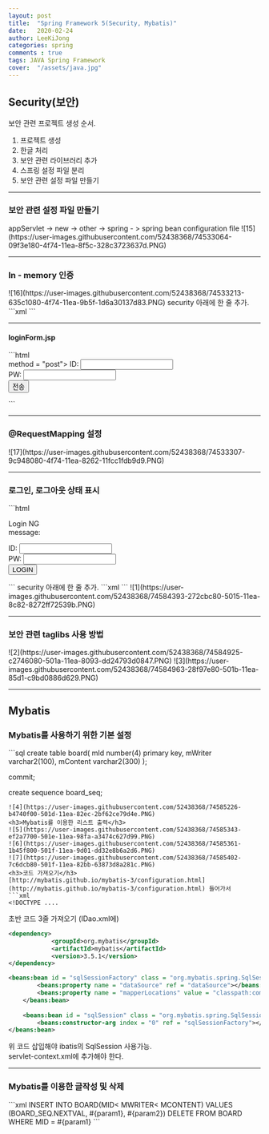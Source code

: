 ```yaml
---
layout: post
title:  "Spring Framework 5(Security, Mybatis)"
date:   2020-02-24
author: LeeKiJong
categories: spring
comments : true
tags: JAVA Spring Framework
cover:  "/assets/java.jpg"
---
```


<h2>Security(보안)</h2>

보안 관련 프로젝트 생성 순서.  
1. 프로젝트 생성  
2. 한글 처리  
3. 보안 관련 라이브러리 추가  
4. 스프링 설정 파일 분리  
5. 보안 관련 설정 파일 만들기  

<hr>
<h3>보안 관련 설정 파일 만들기</h3>
appServlet -> new -> other -> spring - > spring bean configuration file  
![15](https://user-images.githubusercontent.com/52438368/74533064-09f3e180-4f74-11ea-8f5c-328c3723637d.PNG)  
<hr>
<h3>In - memory 인증</h3>
![16](https://user-images.githubusercontent.com/52438368/74533213-635c1080-4f74-11ea-9b5f-1d6a30137d83.PNG)  
security 아래에 한 줄 추가.  
```xml
<security:form-login login-page = "/loginForm.html"/>
<!-- 로그인은 이 페이지로 하겠다. -->
```

<hr>
<h4>loginForm.jsp</h4>
```html
<form action = "<c:url value = "j_spring_security_check" /> method = "post">
  ID: <input type = "text" name = "j_username" id = "j_username"> <br/> 
  PW: <input type = "text" name = "j_password" id = "j_password"> <br/> 
  <input type = "submit" value = "전송"><br/>
</form>
```
<hr>
<h3>@RequestMapping 설정</h3>
![17](https://user-images.githubusercontent.com/52438368/74533307-9c948080-4f74-11ea-8262-11fcc1fdb9d9.PNG)

<hr>
<h3>로그인, 로그아웃 상태 표시</h3>
```html
<c:url value = "j_spring_security_check" var = "loginUrl"/>
<form action = "${loginUrl}" method = "post">
  <c:if test = "${param.ng != null}">
  <p>
    Login NG <br/>
    <c:if test = "${SPRING_SECURITY_LAST_EXCEPTION != NULL}">
      message: <c:out value = "${SPRING_SECURITY_LAST_EXCEPTION.message}"/>
    </c:if>
  </p>
  </c:if>
  ID: <input type = "text" name = "j_username"> <br/> 
  PW: <input type = "text" name = "j_password"> <br/> 
  <input type = "submit" value = "LOGIN"><br/>

</form>
```
security 아래에 한 줄 추가.  
```xml
<security:form-login login-page = "/loginForm.html"
          authentication-failure-url = "/loginForm.html?ng"/>
```
![1](https://user-images.githubusercontent.com/52438368/74584393-272cbc80-5015-11ea-8c82-8272ff72539b.PNG)  
<hr>
<h3>보안 관련 taglibs 사용 방법</h3>
![2](https://user-images.githubusercontent.com/52438368/74584925-c2746080-501a-11ea-8093-dd24793d0847.PNG)  
![3](https://user-images.githubusercontent.com/52438368/74584963-28f97e80-501b-11ea-85d1-c9bd0886d629.PNG)  
<hr>
<h2>Mybatis</h2>
<h3>Mybatis를 사용하기 위한 기본 설정</h3>
```sql
create table board(
  mId number(4) primary key,
  mWriter varchar2(100),
  mContent varchar2(300)
);

commit;

create sequence board_seq;
```
![4](https://user-images.githubusercontent.com/52438368/74585226-b4740f00-501d-11ea-82ec-2bf62ce79d4e.PNG)  
<h3>Mybatis를 이용한 리스트 출력</h3>
![5](https://user-images.githubusercontent.com/52438368/74585343-ef2a7700-501e-11ea-98fa-a3474c627d99.PNG)  
![6](https://user-images.githubusercontent.com/52438368/74585361-1b45f800-501f-11ea-9d01-dd32e8b6a2d6.PNG)  
![7](https://user-images.githubusercontent.com/52438368/74585402-7c6dcb80-501f-11ea-82bb-63873d8a281c.PNG)  
<h3>코드 가져오기</h3>
[http://mybatis.github.io/mybatis-3/configuration.html](http://mybatis.github.io/mybatis-3/configuration.html) 들어가서  
```xml
<!DOCTYPE ....
```
초반 코드 3줄 가져오기 (IDao.xml에)  
```xml
<dependency>
			<groupId>org.mybatis</groupId>
			<artifactId>mybatis</artifactId>
			<version>3.5.1</version>
</dependency>
```
```xml
<beans:bean id = "sqlSessionFactory" class = "org.mybatis.spring.SqlSessionFactoryBean">
		<beans:property name = "dataSource" ref = "dataSource"></beans:property>
		<beans:property name = "mapperLocations" value = "classpath:com/test/homepage/dao/mapper/*.xml"></beans:property>
	</beans:bean>
	
	<beans:bean id = "sqlSession" class = "org.mybatis.spring.SqlSessionTemplate">
		<beans:constructor-arg index = "0" ref = "sqlSessionFactory"></beans:constructor-arg>	
</beans:bean>
```
위 코드 삽입해야 ibatis의 SqlSession 사용가능.  
servlet-context.xml에 추가해야 한다.  
<hr>
<h3>Mybatis를 이용한 글작성 및 삭제</h3>
```xml
<insert id = "writeDao">
  INSERT INTO BOARD(MID< MWRITER< MCONTENT) VALUES (BOARD_SEQ.NEXTVAL, #{param1}, #{param2})
</insert>
<delete id = "deleteDao">
  DELETE FROM BOARD WHERE MID = #{param1}
</delete>
```

